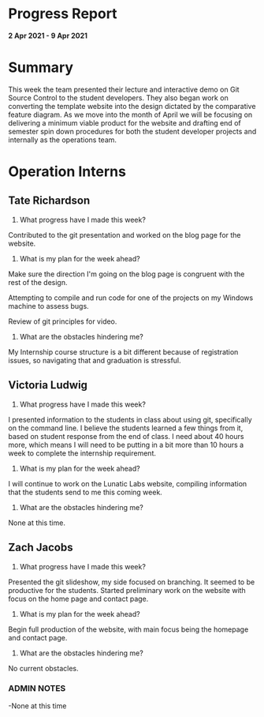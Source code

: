 # Progress Report

**2 Apr 2021 - 9 Apr 2021**

# Summary

This week the team presented their lecture and interactive demo on Git Source Control to the student developers. They also began work on converting the template website into the design dictated by the comparative feature diagram. As we move into the month of April we will be focusing on delivering a minimum viable product for the website and drafting end of semester spin down procedures for both the student developer projects and internally as the operations team. 

# Operation Interns

## Tate Richardson

1. What progress have I made this week?

Contributed to the git presentation and worked on the blog page for the website.

1. What is my plan for the week ahead?

Make sure the direction I'm going on the blog page is congruent with the rest of the design.

Attempting to compile and run code for one of the projects on my Windows machine to assess bugs.

Review of git principles for video.

1. What are the obstacles hindering me?

My Internship course structure is a bit different because of registration issues, so navigating that and graduation is stressful.

## Victoria Ludwig

1. What progress have I made this week?

I presented information to the students in class about using git, specifically on the command line. I believe the students learned a few things from it, based on student response from the end of class.
I need about 40 hours more, which means I will need to be putting in a bit more than 10 hours a week to complete the internship requirement.

1. What is my plan for the week ahead?

I will continue to work on the Lunatic Labs website, compiling information that the students send to me this coming week.

1. What are the obstacles hindering me?

None at this time.



## Zach Jacobs

1. What progress have I made this week?

Presented the git slideshow, my side focused on branching. It seemed to be productive for the students. Started preliminary work on the website with focus on the home page and contact page.

1. What is my plan for the week ahead?

Begin full production of the website, with main focus being the homepage and contact page.

1. What are the obstacles hindering me?

No current obstacles.

### ADMIN NOTES

-None at this time

